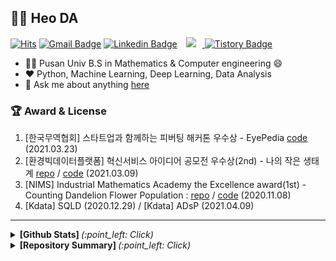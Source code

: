 ## :man_technologist: Heo DA
[![Hits](https://hits.seeyoufarm.com/api/count/incr/badge.svg?url=https%3A%2F%2Fgithub.com%2Fherjh0405&count_bg=%2379C83D&title_bg=%23555555&icon=&icon_color=%23E7E7E7&title=hits&edge_flat=false)](https://hits.seeyoufarm.com)
 [![Gmail Badge](https://img.shields.io/badge/Gmail-d14836?style=flat-square&logo=Gmail&logoColor=white&link=mailto:herjh0405@gmail.com)](mailto:herjh0405@gmail.com)
  [![Linkedin Badge](https://img.shields.io/badge/-LinkedIn-blue?style=flat-square&logo=Linkedin&logoColor=white&link=https://www.linkedin.com/in/edu0405/)](https://www.linkedin.com/in/edu0405/)
<a href="https://www.instagram.com/hun._.jung/">
    <img 
        src="http://img.shields.io/badge/-Instagram-dd2a7b?style=flat&logo=Instagram&logoColor=white&link=https://www.instagram.com/hun._.jung/"
        style="height : auto; margin-left : 10px; margin-right : 10px;"/>
</a>
[![Tistory Badge](https://img.shields.io/badge/-Tistory-orange?style=flat-square&link=https://herjh0405.tistory.com/)](https://herjh0405.tistory.com/)

- 🧑‍🎓 Pusan Univ B.S in Mathematics & Computer engineering 😄
- ❤️ Python, Machine Learning, Deep Learning, Data Analysis
- 💬 Ask me about anything [here](https://github.com/herjh0405/herjh0405/issues)

### 🏆 Award & License
1. [한국무역협회] 스타트업과 함께하는 피버팅 해커톤 우수상 - EyePedia [code](https://github.com/Math-Huns/EyePedia) (2021.03.23)
2. [환경빅데이터플랫폼] 혁신서비스 아이디어 공모전 우수상(2nd) - 나의 작은 생태계 [repo](https://github.com/herjh0405/My_Tiny_Ecosystem) / [code](https://github.com/herjh0405/My_Tiny_Ecosystem/blob/master/Environment_service.ipynb) (2021.03.09)
3. [NIMS] Industrial Mathematics Academy the Excellence award(1st) - Counting Dandelion Flower Population : [repo](https://github.com/herjh0405/Image_Detection-Counting_Dandelion) / [code](https://github.com/herjh0405/Image_Detection-Counting_Dandelion/blob/master/My_Detectron_ipynb%EC%9D%98_Faster_Rcnn%2C_Retinanet.ipynb) (2020.11.08)
4. [Kdata] SQLD (2020.12.29) / [Kdata] ADsP (2021.04.09)

---
<details>
  <summary> <b> [Github Stats]  </b> <i>(:point_left: Click)</i> </summary>
  
![Hun's github stats](https://github-readme-stats.vercel.app/api?username=herjh0405&count_private=true&show_icons=true&theme=ayu-mirage)

</details>

<details>
 <summary> <b> [Repository Summary] </b> <i>(:point_left: Click)</i> </summary>

### 💼 Company & Intern

1. [YPolaris] Short-term industrial cooperation Project / Development of commercial area analysis service using ML : [repo](https://github.com/herjh0405/Commercial_area_analysis_service_using_ML) / [code](https://github.com/herjh0405/Commercial_area_analysis_service_using_ML/blob/master/%EB%B6%84%EC%84%9D%ED%8C%80_%EC%9E%91%EC%97%85%EC%9E%90%EB%A3%8C/%ED%94%84%EB%A1%9C%EC%A0%9D%ED%8A%B8%20%EC%B4%9D%EA%B4%84%20%ED%8C%8C%EC%9D%BC.ipynb)

### 📄 Paper Research

1. [부산대학교 산업수학센터] Glaucoma prediction with AI : [repo](https://github.com/herjh0405/Glaucoma)

### 👔 Startup

1. [나의 작은 생태계] My Tiny Ecosystem : [repo](https://github.com/herjh0405/My_Tiny_Ecosystem) / [code](https://github.com/herjh0405/My_Tiny_Ecosystem/blob/master/Environment_service.ipynb)

2. [수상한 멘토링] Personalized contest recommendation system : [repo](https://github.com/herjh0405/Personalized-contest-recommendation-system)

### 💫 Contest
1. [MIRAE ASSET] 2020 Financial Big Data Festival - Leader / Prediction of top stocks to buy by group : [code](https://github.com/herjh0405/Contest/blob/master/MIRAESSET/Topology.ipynb)

2. [KDX] Consumption trend KOREA 2020 - Consumption trend Visualization Competition : 
[report](https://github.com/herjh0405/Contest/blob/master/KDX/Topology.pdf) / [code](https://github.com/herjh0405/Contest/blob/master/KDX/final_analysis%20.ipynb)


### 📖 Study

1. Algorithm Study [repo](https://github.com/herjh0405/PROJECT_Algorithm_Study)

2. Kaggle [repo](https://github.com/herjh0405/Kaggle)

3. [개인] 서울특별시 4대 궁 및 종묘 한복대여점 창업 분석 : [report](https://github.com/herjh0405/University-class/blob/master/%ED%8C%8C%EC%9D%B4%EC%8D%AC%EC%9D%84%20%EC%9D%B4%EC%9A%A9%ED%95%9C%20%EB%8D%B0%EC%9D%B4%ED%84%B0%EB%B6%84%EC%84%9D/%EB%B6%84%EC%84%9D%20%EB%B3%B4%EA%B3%A0%EC%84%9C.pdf)
/ [code](https://github.com/herjh0405/University-class/blob/master/%ED%8C%8C%EC%9D%B4%EC%8D%AC%EC%9D%84%20%EC%9D%B4%EC%9A%A9%ED%95%9C%20%EB%8D%B0%EC%9D%B4%ED%84%B0%EB%B6%84%EC%84%9D/project_201511152_%ED%97%88%EC%A0%95%ED%9B%88.ipynb)








<!--
**herjh0405/herjh0405** is a ✨ _special_ ✨ repository because its `README.md` (this file) appears on your GitHub profile.

Here are some ideas to get you started:

- 🔭 I’m currently working on ...
- 🌱 I’m currently learning ...
- 👯 I’m looking to collaborate on ...
- 🤔 I’m looking for help with ...
- 💬 Ask me about ...
- 📫 How to reach me: ...
- 😄 Pronouns: ...
- ⚡ Fun fact: ...
-->
